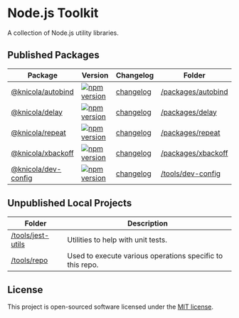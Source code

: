 # Node.js Toolkit

A collection of Node.js utility libraries.

<!-- GENERATED PROJECT SUMMARY START -->

## Published Packages

<!-- the table below was generated using the ./tools/repo script -->

| Package | Version | Changelog | Folder |
| ------- | ------- | --------- | ------ |
| [@knicola/autobind](https://www.npmjs.com/package/@knicola/autobind) | [![npm version](https://badge.fury.io/js/%40knicola%2Fautobind.svg)](https://badge.fury.io/js/%40knicola%2Fautobind) | [changelog](./packages/autobind/CHANGELOG.md) | [/packages/autobind](./packages/autobind/) |
| [@knicola/delay](https://www.npmjs.com/package/@knicola/delay) | [![npm version](https://badge.fury.io/js/%40knicola%2Fdelay.svg)](https://badge.fury.io/js/%40knicola%2Fdelay) | [changelog](./packages/delay/CHANGELOG.md) | [/packages/delay](./packages/delay/) |
| [@knicola/repeat](https://www.npmjs.com/package/@knicola/repeat) | [![npm version](https://badge.fury.io/js/%40knicola%2Frepeat.svg)](https://badge.fury.io/js/%40knicola%2Frepeat) | [changelog](./packages/repeat/CHANGELOG.md) | [/packages/repeat](./packages/repeat/) |
| [@knicola/xbackoff](https://www.npmjs.com/package/@knicola/xbackoff) | [![npm version](https://badge.fury.io/js/%40knicola%2Fxbackoff.svg)](https://badge.fury.io/js/%40knicola%2Fxbackoff) | [changelog](./packages/xbackoff/CHANGELOG.md) | [/packages/xbackoff](./packages/xbackoff/) |
| [@knicola/dev-config](https://www.npmjs.com/package/@knicola/dev-config) | [![npm version](https://badge.fury.io/js/%40knicola%2Fdev-config.svg)](https://badge.fury.io/js/%40knicola%2Fdev-config) | [changelog](./tools/dev-config/CHANGELOG.md) | [/tools/dev-config](./tools/dev-config/) |


## Unpublished Local Projects

<!-- the table below was generated using the ./tools/repo script -->

| Folder | Description |
| ------ | -----------|
| [/tools/jest-utils](./tools/jest-utils/) | Utilities to help with unit tests. |
| [/tools/repo](./tools/repo/) | Used to execute various operations specific to this repo. |
<!-- GENERATED PROJECT SUMMARY END -->

## License

This project is open-sourced software licensed under the [MIT license](./LICENSE).
